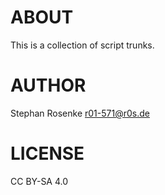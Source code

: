 # ABOUT

This is a collection of script trunks.

# AUTHOR

Stephan Rosenke <r01-571@r0s.de>

# LICENSE

CC BY-SA 4.0

